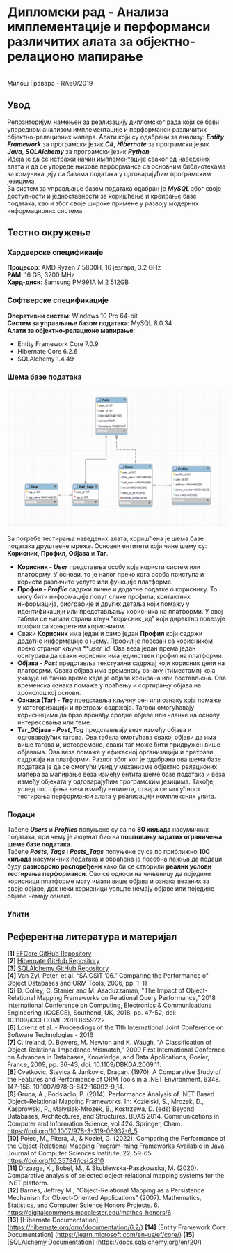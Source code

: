 # Дипломски рад - Анализа имплементације и перформанси различитих алата за објектно-релационо мапирање 
<br />
Милош Гравара - RA60/2019

## Увод 

Репозиторијум намењен за реализацију дипломског рада који се бави упоредном анализом имплементације и перформанси различитих објектно-релационих мапера. 
Алати који су одабрани за анализу: _**Entity Framework**_ за програмски језик **_C#_**, **_Hibernate_** за програмски језик **_Java_**, _**SQLAlchemy**_ за програмски језик _**Python**_   <br />
Идеја је да се истражи начин имплементације сваког од наведених алата и да се упореде њихове перформансе са основним библиотекама за комуникацију са базама података у одговарајућим програмским језицима.  <br />
За систем за управљање базом података одабран је _**MySQL**_ због своје доступности и једноставности за коришћење и креирање базе података, као и због своје широке примене у развоју модерних информационих система. 

## Тестно окружење 

### Хардверске спецификаије 

**Процесор**: AMD Ryzen 7 5800H, 16 језгара, 3.2 GHz <br />
**РАМ**: 16 GB, 3200 MHz <br />
**Хард-диск**: Samsung PM991A M.2 512GB <br />

### Софтверске спецификације

**Оперативни систем**: Windows 10 Pro 64-bit  <br />
**Систем за управљање базом података**: MySQL 8.0.34 <br />
**Алати за објектно-релационо мапирање**: 
 - Entity Framework Core 7.0.9
 - Hibernate Core 6.2.6
 - SQLAlchemy 1.4.49

### Шема базе података

![Шема базе података](/Materijali/Slike/SemaBP.png)

За потребе тестирања наведених алата, коришћена је шема базе података друштвене мреже. Основни ентитети који чине шему су: **Корисник**, **Профил**, **Објава** и **Таг**.
- **Корисник - _User_** представља особу која користи систем или платформу. У основи, то је налог преко кога особа приступа и користи различите услуге или функције платформе.
- **Профил - _Profile_** садржи личне и додатне податке о кориснику. То могу бити информације попут слике профила, контактних информација, биографије и других детаља који помажу у идентификацији или представљању корисника на платформи. У овој табели се налази страни кључ "корисник_ид" који директно повезује профил са конкретним корисником.
- Сваки **Корисник** има један и само један **Профил** који садржи додатне информације о њему. Профил је повезан са корисником преко страног кључа ***user_id*. Ова веза један према један осигурава да сваки корисник има јединствен профил на платформи.
- **Објава - _Post_** представља текстуални садржај који корисник дели на платформи. Свака објава има временску ознаку (тиместамп) која указује на тачно време када је објава креирана или постављена. Ова временска ознака помаже у праћењу и сортирању објава на хронолошкој основи.
- **Ознака (Таг) - _Tag_** представља кључну реч или ознаку која помаже у категоризацији и претрази садржаја. Тагови омогућавају корисницима да брзо пронађу сродне објаве или чланке на основу интересовања или теме.
- **Таг_Објава - _Post_Tag_** представљају везу између објава и одговарајућих тагова. Ова табела омогућава свакој објави да има више тагова и, истовремено, сваки таг може бити придружен више објавама. Ова веза помаже у ефикасној организацији и претрази садржаја на платформи.
Разлог због ког је одабрана ова шема базе података је да се омогући увид у механизме  објектно релационих мапера за мапирање веза између ентита шеме базе података и веза између објеката у одговарајућим програмским језицима. 
Такође, услед постојања веза између ентитета, ствара се могућност тестирања перформанси алата у реализацији комплексних упита.

### Подаци 

Табеле _**Users**_ и _**Profiles**_ попуњене су са по **80 хиљада** насумичних података, при чему је акценат био на **поштовању задатих ограничења шеме базе података**.  <br />
Табеле _**Posts**_, _**Tags**_ i _**Posts_Tags**_ попуњене су са по приближно **100 хиљада** насумичних података и обраћена је посебна пажња да подаци буду **разноврсно распоређени** како би се створили **реални услови тестирања перформанси**. Ово се односи на чињеницу да поједини корисници платформе могу имати више објава и ознака везаних за своје објаве, док неки корисници уопште немају објаве или поједине објаве немају ознаке.

### Упити 


## Референтна литература и материјал

**[1]**   [EFCore GitHub Repository](https://github.com/dotnet/efcore) <br />
**[2]**   [Hibernate GitHub Repository](https://github.com/hibernate/hibernate-orm) <br />
**[3]**   [SQLAlchemy GitHub Repository](https://github.com/sqlalchemy/sqlalchemy) <br />
**[4]**   Van Zyl, Peter, et al. “SAICSIT ’06.” Comparing the Performance of Object Databases and ORM Tools, 2006, pp. 1–11 <br />
**[5]**   D. Colley, C. Stanier and M. Asaduzzaman, "The Impact of Object-Relational Mapping Frameworks on Relational Query Performance," 2018 International Conference 
on Computing, Electronics & Communications Engineering (iCCECE), Southend, UK, 2018, pp. 47-52, doi: 10.1109/iCCECOME.2018.8659222. <br />
**[6]**   Lorenz et al. - Proceedings of the 11th International Joint Conference on Software Technologies - 2016 <br />
**[7]**   C. Ireland, D. Bowers, M. Newton and K. Waugh, "A Classification of Object-Relational Impedance Mismatch," 2009 First International Confernce on Advances in Databases, Knowledge, and Data Applications, Gosier, France, 2009, pp. 36-43, doi: 10.1109/DBKDA.2009.11. <br />
**[8]**   Cvetkovic, Stevica & Janković, Dragan. (1970). A Comparative Study of the Features and Performance of ORM Tools in a .NET Environment. 6348. 147-158. 10.1007/978-3-642-16092-9_14. <br />
**[9]**   Gruca, A., Podsiadło, P. (2014). Performance Analysis of .NET Based Object–Relational Mapping Frameworks. In: Kozielski, S., Mrozek, D., Kasprowski, P., Małysiak-Mrozek, B., Kostrzewa, D. (eds) Beyond Databases, Architectures, and Structures. BDAS 2014. Communications in Computer and Information Science, vol 424. Springer, Cham. https://doi.org/10.1007/978-3-319-06932-6_5 <br />
**[10]**  Połeć, M., Pitera, J., & Kozieł, G. (2022). Comparing the Performance of the Object-Relational Mapping Program-ming Frameworks Available in Java. Journal of Computer Sciences Institute, 22, 59-65. https://doi.org/10.35784/jcsi.2810 <br />
**[11]**  Drzazga, K., Bobel, M., & Skublewska-Paszkowska, M. (2020). Comparative analysis of selected object-relational mapping systems for the .NET platform. <br />
**[12]**  Barnes, Jeffrey M., "Object-Relational Mapping as a Persistence Mechanism for Object-Oriented Applications" (2007). Mathematics, Statistics, and Computer Science Honors Projects. 6.
https://digitalcommons.macalester.edu/mathcs_honors/6 <br />
**[13]**  [Hibernate Documentation] (https://hibernate.org/orm/documentation/6.2/)
**[14]**  [Entity Framework Core Documentation] (https://learn.microsoft.com/en-us/ef/core/)
**[15]**  [SQLAlchemy Documentation] (https://docs.sqlalchemy.org/en/20/)
